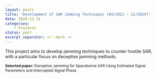 ```yaml
---
layout: posts
title: "Development of SAR Jamming Techniques (04/2023 ~ 12/2024)"
date: 2024-12-31
categories: 
    - Projects
status: past
excerpt_separator: <!--more-->
---
```

This project aims to develop jamming techniques to counter hostile SAR, with a particular focus on deceptive jamming methods.

<p style="font-size: 0.85em;"><strong>Selected paper:</strong> Deceptive Jamming for Spaceborne SAR Using Estimated Signal Parameters and Intercepted Signal Phase</p>

<!--more-->

<!-- **Read Full Result:** [Link](https://docs.google.com/document/d/1rWKCSkOKmPRPBM0n_r1MbVM_oO_VKBiP55BsrA7BEbQ/edit?usp=sharing) -->